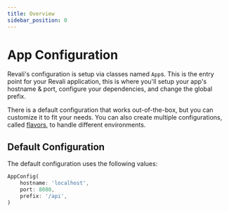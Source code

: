 ```yaml
---
title: Overview
sidebar_position: 0
---
```


# App Configuration

Revali's configuration is setup via classes named `App`s. This is the entry point for your Revali application, this is where you'll setup your app's hostname & port, configure your dependencies, and change the global prefix.

There is a default configuration that works out-of-the-box, but you can customize it to fit your needs. You can also create multiple configurations, called [flavors], to handle different environments.

## Default Configuration

The default configuration uses the following values:

```dart
AppConfig(
    hostname: 'localhost',
    port: 8080,
    prefix: '/api',
)
```

[flavors]: ./flavors.md
